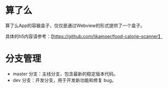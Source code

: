 # 算了么

算了么App的容器盒子，仅仅是通过Webview的形式提供了一个盒子。

具体的h5内容请参考：【https://github.com/likamoer/food-calorie-scanner】

# 分支管理

- master 分支：主线分支，包含最新的稳定版本代码。
- dev 分支：开发分支，用于开发新功能和修复 bug。
